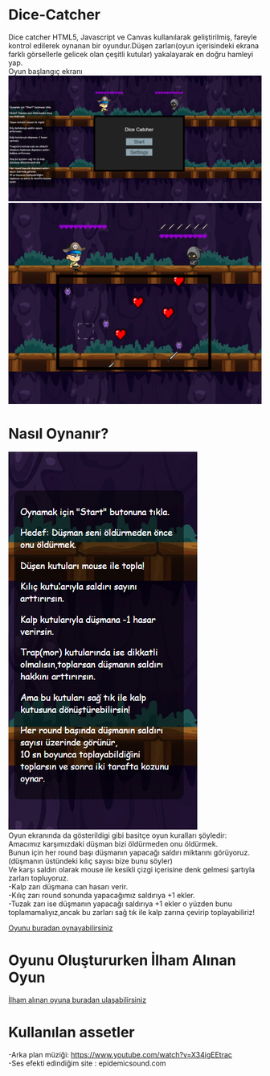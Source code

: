 # Dice-Catcher
Dice catcher HTML5, Javascript ve Canvas kullanılarak geliştirilmiş, fareyle kontrol edilerek oynanan bir oyundur.Düşen zarları(oyun içerisindeki ekrana farklı görsellerle gelicek olan çeşitli kutular) yakalayarak en doğru hamleyi yap.  
Oyun başlangıç ekranı
![Oyun Başlangıcı](img/oyunekrani1.png)  
![Oyun Oynanışı](img/oyunekrani2.png)

# Nasıl Oynanır?
![Nasıl Oynanır](img/nasiloynanir.png)  
Oyun ekranında da gösterildigi gibi basitçe oyun kuralları şöyledir:  
Amacımız karşımızdaki düşman bizi öldürmeden onu öldürmek.  
Bunun için her round başı düşmanın yapacağı saldırı miktarını görüyoruz.(düşmanın üstündeki kılıç sayısı bize bunu söyler)  
Ve karşı saldırı olarak mouse ile kesikli çizgi içerisine denk gelmesi şartıyla zarları topluyoruz.  
 -Kalp zarı düşmana can hasarı verir.  
 -Kılıç zarı round sonunda yapacağımız saldırıya +1 ekler.  
 -Tuzak zarı ise düşmanın yapacağı saldırıya +1 ekler o yüzden bunu toplamamalıyız,ancak bu zarları sağ tık ile kalp zarına çevirip toplayabiliriz!  

 [Oyunu buradan oynayabilirsiniz](https://beyzzk.github.io/Dice-Catcher/) 

 # Oyunu Oluştururken İlham Alınan Oyun
 [İlham alınan oyuna buradan ulaşabilirsiniz](https://kultisti.itch.io/dice-catcher) 

 # Kullanılan assetler
 -Arka plan müziği: https://www.youtube.com/watch?v=X34igEEtrac  
 -Ses efekti edindiğim site : epidemicsound.com